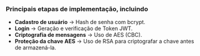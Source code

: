 ### Principais etapas de implementação, incluindo
* <b>Cadastro de usuário</b> → Hash de senha com bcrypt.
* <b>Login</b> → Geração e verificação de Token JWT.
* <b>Criptografia de mensagens</b> → Uso de AES (CBC).
* <b>Proteção da chave AES</b> → Uso de RSA para criptografar a chave antes de armazená-la.
